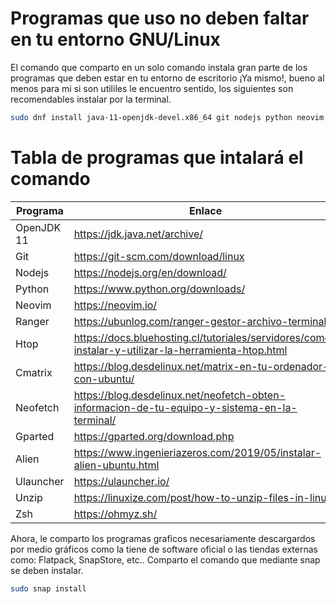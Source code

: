 # Programas que uso no deben faltar en tu entorno GNU/Linux

El comando que comparto en un solo comando instala gran parte de los programas que deben estar en tu entorno de escritorio ¡Ya mismo!,
bueno al menos para mi si son utililes le encuentro sentido, los siguientes son recomendables instalar por la terminal.

```sh
sudo dnf install java-11-openjdk-devel.x86_64 git nodejs python neovim ranger htop cmatrix neofetch gparted alien ulauncher unzip zsh
```

# Tabla de programas que intalará el comando
| Programa    | Enlace |
| ----------- | ------ |
| OpenJDK 11 |https://jdk.java.net/archive/|
| Git |https://git-scm.com/download/linux|
| Nodejs |https://nodejs.org/en/download/|
| Python |https://www.python.org/downloads/|
| Neovim |https://neovim.io/|
| Ranger |https://ubunlog.com/ranger-gestor-archivo-terminal/|
| Htop |https://docs.bluehosting.cl/tutoriales/servidores/como-instalar-y-utilizar-la-herramienta-htop.html|
| Cmatrix |https://blog.desdelinux.net/matrix-en-tu-ordenador-con-ubuntu/|
| Neofetch |https://blog.desdelinux.net/neofetch-obten-informacion-de-tu-equipo-y-sistema-en-la-terminal/|
| Gparted |https://gparted.org/download.php|
| Alien |https://www.ingenieriazeros.com/2019/05/instalar-alien-ubuntu.html|
| Ulauncher |https://ulauncher.io/|
| Unzip |https://linuxize.com/post/how-to-unzip-files-in-linux/|
| Zsh |https://ohmyz.sh/|

Ahora, le comparto los programas graficos necesariamente descargardos por medio gráficos como la tiene de software oficial o las tiendas externas como: Flatpack, SnapStore, etc..
Comparto el comando que mediante snap se deben instalar.

```sh
sudo snap install 
```

